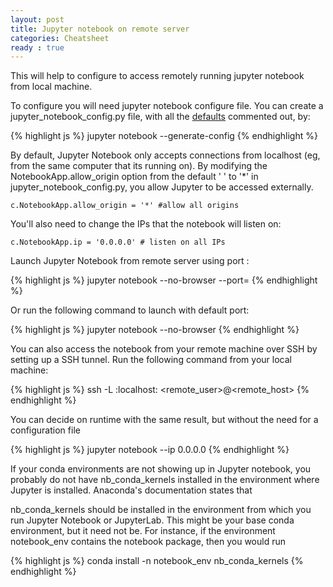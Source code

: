 ```yaml
---
layout: post
title: Jupyter notebook on remote server
categories: Cheatsheet
ready : true
---
```


This will help to configure to access remotely running jupyter notebook from local machine.

To configure you will need jupyter notebook configure file. You can create a jupyter_notebook_config.py file, with all the [defaults](https://jupyter-notebook.readthedocs.io/en/latest/config.html) commented out, 
by:

{% highlight js %}
jupyter notebook --generate-config
{% endhighlight %}

By default, Jupyter Notebook only accepts connections from localhost (eg, from 
the same computer that its running on). By modifying the 
NotebookApp.allow_origin option from the default ' ' to '*' in jupyter_notebook_config.py, you allow 
Jupyter to be accessed externally.

```
c.NotebookApp.allow_origin = '*' #allow all origins
```

You'll also need to change the IPs that the notebook will listen on:

```
c.NotebookApp.ip = '0.0.0.0' # listen on all IPs
```

Launch Jupyter Notebook from remote server using port <port>: 

{% highlight js %}
jupyter notebook --no-browser --port=<port>
{% endhighlight %}

Or run the following command to launch with default port: 

{% highlight js %}
jupyter notebook --no-browser
{% endhighlight %}

You can also access the notebook from your remote machine over SSH by 
setting up a SSH tunnel. Run the following command from your local machine: 

{% highlight js %}
ssh -L <port>:localhost:<port> <remote_user>@<remote_host>
{% endhighlight %}

You can decide on runtime with the same result, but without the need for a configuration file

{% highlight js %}
jupyter notebook --ip 0.0.0.0
{% endhighlight %}

If your conda environments are not showing up in Jupyter notebook, you probably do not have nb_conda_kernels 
installed in the environment where Jupyter is installed. Anaconda's 
documentation states that 

nb_conda_kernels should be installed in the environment from which you run Jupyter Notebook or JupyterLab. This might be your base conda environment, but it need not be. For instance, if the environment notebook_env contains the notebook package, then you would run

{% highlight js %}
conda install -n notebook_env nb_conda_kernels
{% endhighlight %}
